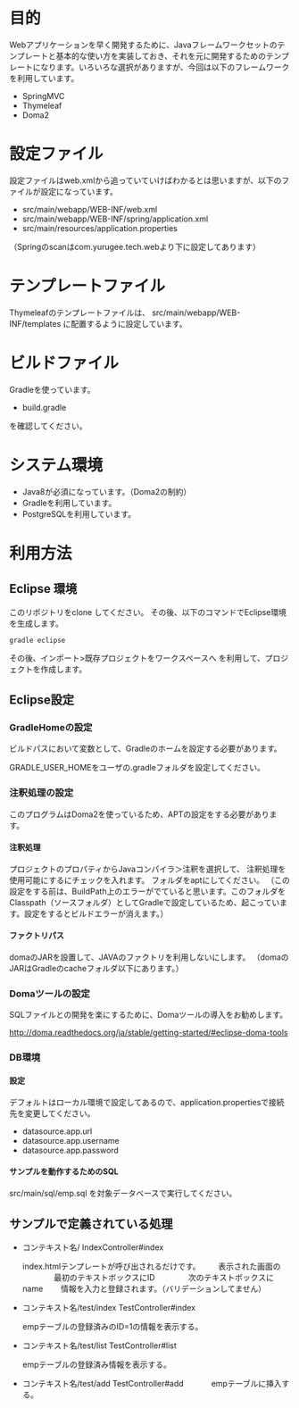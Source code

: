 # 目的
Webアプリケーションを早く開発するために、Javaフレームワークセットのテンプレートと基本的な使い方を実装しておき、それを元に開発するためのテンプレートになります。いろいろな選択がありますが、今回は以下のフレームワークを利用しています。

+ SpringMVC
+ Thymeleaf
+ Doma2

# 設定ファイル
設定ファイルはweb.xmlから追っていていけばわかるとは思いますが、以下のファイルが設定になっています。

+ src/main/webapp/WEB-INF/web.xml
+ src/main/webapp/WEB-INF/spring/application.xml
+ src/main/resources/application.properties

（Springのscanはcom.yurugee.tech.webより下に設定してあります）

# テンプレートファイル
Thymeleafのテンプレートファイルは、
src/main/webapp/WEB-INF/templates
に配置するように設定しています。

# ビルドファイル
Gradleを使っています。
+ build.gradle

を確認してください。

# システム環境
+ Java8が必須になっています。（Doma2の制約）
+ Gradleを利用しています。
+ PostgreSQLを利用しています。

# 利用方法
## Eclipse 環境
このリポジトリをclone してください。
その後、以下のコマンドでEclipse環境を生成します。

~~~~
gradle eclipse
~~~~

その後、インポート>既存プロジェクトをワークスペースへ
を利用して、プロジェクトを作成します。

## Eclipse設定

### GradleHomeの設定
ビルドパスにおいて変数として、Gradleのホームを設定する必要があります。

GRADLE_USER_HOMEをユーザの.gradleフォルダを設定してください。


### 注釈処理の設定
このプログラムはDoma2を使っているため、APTの設定をする必要があります。


#### 注釈処理
プロジェクトのプロパティからJavaコンパイラ＞注釈を選択して、
注釈処理を使用可能にするにチェックを入れます。
フォルダをaptにしてください。
（この設定をする前は、BuildPath上のエラーがでていると思います。このフォルダをClasspath（ソースフォルダ）としてGradleで設定しているため、起こっています。設定をするとビルドエラーが消えます。）

#### ファクトリパス
domaのJARを設置して、JAVAのファクトリを利用しないにします。
（domaのJARはGradleのcacheフォルダ以下にあります。）

### Domaツールの設定
SQLファイルとの開発を楽にするために、Domaツールの導入をお勧めします。

http://doma.readthedocs.org/ja/stable/getting-started/#eclipse-doma-tools


### DB環境

#### 設定
デフォルトはローカル環境で設定してあるので、application.propertiesで接続先を変更してください。

+ datasource.app.url
+ datasource.app.username
+ datasource.app.password

#### サンプルを動作するためのSQL
src/main/sql/emp.sql を対象データベースで実行してください。

## サンプルで定義されている処理

+ コンテキスト名/ IndexController#index

  index.htmlテンプレートが呼び出されるだけです。
　　表示された画面の
　　　　最初のテキストボックスにID
　　　　次のテキストボックスにname
　　情報を入力と登録されます。（バリデーションしてません）

+ コンテキスト名/test/index TestController#index

  empテーブルの登録済みのID=1の情報を表示する。

+ コンテキスト名/test/list TestController#list

  empテーブルの登録済み情報を表示する。

+ コンテキスト名/test/add TestController#add
　
　　empテーブルに挿入する。





